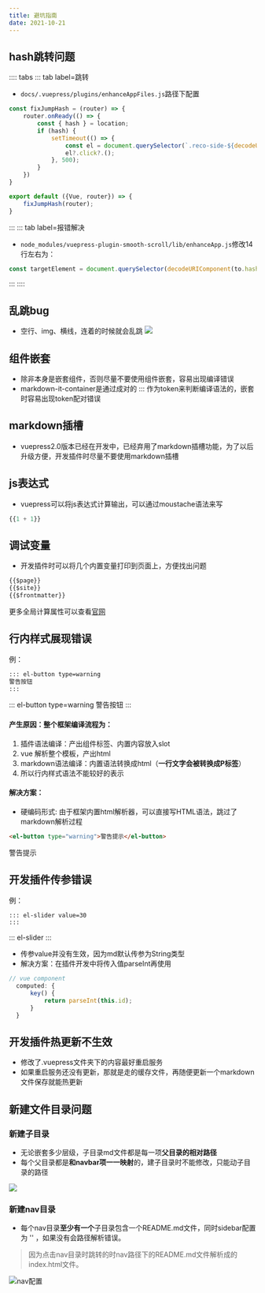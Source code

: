```yaml
---
title: 避坑指南
date: 2021-10-21
---
```

## hash跳转问题
:::: tabs
::: tab label=跳转
* `docs/.vuepress/plugins/enhanceAppFiles.js`路径下配置
```js
const fixJumpHash = (router) => {
    router.onReady(() => {
        const { hash } = location;
        if (hash) {
            setTimeout(() => {
                const el = document.querySelector(`.reco-side-${decodeURIComponent(hash).slice(1)}`);
                el?.click?.();
            }, 500);
        }
    })
}

export default ({Vue, router}) => {
    fixJumpHash(router);
}
```
:::
::: tab label=报错解决
* `node_modules/vuepress-plugin-smooth-scroll/lib/enhanceApp.js`修改14行左右为：
```js
const targetElement = document.querySelector(decodeURIComponent(to.hash));
```
:::
::::
## 乱跳bug
* 空行、img、横线，连着的时候就会乱跳
![](./assets/luantiaobug.png)
## 组件嵌套
* 除非本身是嵌套组件，否则尽量不要使用组件嵌套，容易出现编译错误
* markdown-it-container是通过成对的 ::: 作为token来判断编译语法的，嵌套时容易出现token配对错误

## markdown插槽
* vuepress2.0版本已经在开发中，已经弃用了markdown插槽功能，为了以后升级方便，开发插件时尽量不要使用markdown插槽

## js表达式
* vuepress可以将js表达式计算输出，可以通过moustache语法来写
```js
{{1 + 1}}
```

## 调试变量
* 开发插件时可以将几个内置变量打印到页面上，方便找出问题
```js
{{$page}}
{{$site}}
{{$frontmatter}}
```
更多全局计算属性可以查看[官网](https://vuepress.vuejs.org/zh/guide/global-computed.html#site)

## 行内样式展现错误

例：
```md
::: el-button type=warning
警告按钮
:::
```
::: el-button type=warning
警告按钮
:::

#### 产生原因：整个框架编译流程为：
1. 插件语法编译：产出组件标签、内置内容放入slot
2. vue 解析整个模板，产出html
3. markdown语法编译：内置语法转换成html（**一行文字会被转换成P标签**）
4. 所以行内样式语法不能较好的表示

#### 解决方案：
* 硬编码形式: 由于框架内置html解析器，可以直接写HTML语法，跳过了markdown解析过程
```md
<el-button type="warning">警告提示</el-button>
```
<el-button type="warning">警告提示</el-button>

## 开发插件传参错误
例：
```md
::: el-slider value=30
:::
```
::: el-slider
:::

* 传参value并没有生效，因为md默认传参为String类型
* 解决方案：在插件开发中将传入值parseInt再使用
```js
// vue component
  computed: {
      key() {
          return parseInt(this.id);
      }
  }
```

## 开发插件热更新不生效
* 修改了.vuepress文件夹下的内容最好重启服务
* 如果重启服务还没有更新，那就是走的缓存文件，再随便更新一个markdown文件保存就能热更新

## 新建文件目录问题

### 新建子目录
* 无论嵌套多少层级，子目录md文件都是每一项**父目录的相对路径**
* 每个父目录都是**和navbar项一一映射**的，建子目录时不能修改，只能动子目录的路径

<img src='./assets/muluyingshe.png' />

### 新建nav目录

* 每个nav目录**至少有一个**子目录包含一个README.md文件，同时sidebar配置为 '' ，如果没有会路径解析错误。  
>因为点击nav目录时跳转的时nav路径下的README.md文件解析成的index.html文件。

![nav配置](./assets/navpeizhi.png)
